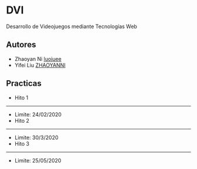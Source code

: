 # DVI
Desarrollo de Videojuegos mediante Tecnologías Web

## Autores
* Zhaoyan Ni [luojuee](https://github.com/luojuee)
* Yifei Liu [ZHAOYANNI](https://github.com/ZHAOYANNI)

## Practicas
* Hito 1
------
  * Limite: 24/02/2020
* Hito 2
------
  * Limite: 30/3/2020
* Hito 3
------
  * Limite: 25/05/2020
